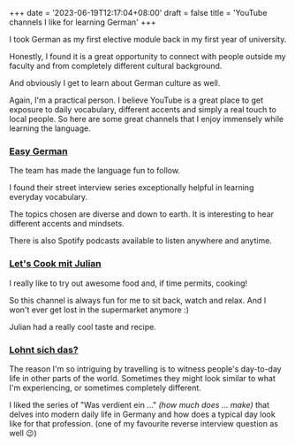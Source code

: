 +++
date = '2023-06-19T12:17:04+08:00'
draft = false
title = 'YouTube channels I like for learning German'
+++

I took German as my first elective module back in my first year of university.

Honestly, I found it is a great opportunity to connect with people outside my faculty and from completely different cultural background.

And obviously I get to learn about German culture as well.

Again, I'm a practical person. I believe YouTube is a great place to get exposure to daily vocabulary, different accents and simply a real touch to local people.
So here are some great channels that I enjoy immensely while learning the language.

### [Easy German](https://www.youtube.com/channel/UCbxb2fqe9oNgglAoYqsYOtQ)

The team has made the language fun to follow.

I found their street interview series exceptionally helpful in learning everyday vocabulary.

The topics chosen are diverse and down to earth. It is interesting to hear different accents and mindsets.

There is also Spotify podcasts available to listen anywhere and anytime.

### [Let's Cook mit Julian](https://www.youtube.com/channel/UC9BFhq0gy7xWCIouULbQU7g)

I really like to try out awesome food and, if time permits, cooking! 

So this channel is always fun for me to sit back, watch and relax. And I won't ever get lost in the supermarket anymore :)

Julian had a really cool taste and recipe. 

### [Lohnt sich das?](https://www.youtube.com/@Lohntsichdas)

The reason I'm so intriguing by travelling is to witness people's day-to-day life in other parts of the world. Sometimes they might look similar to what I'm experiencing, or sometimes completely different.

I liked the series of "Was verdient ein ..." *(how much does ... make)* that delves into modern daily life in Germany and how does a typical day look like for that profession. (one of my favourite reverse interview question as well 😉)
